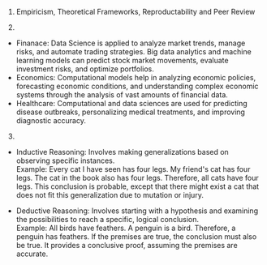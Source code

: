 1. Empiricism, Theoretical Frameworks, Reproductability and Peer Review  

2. 
* Finanace: Data Science is applied to analyze market trends, manage risks, and automate trading strategies. Big data analytics and machine learning models can predict stock market movements, evaluate investment risks, and optimize portfolios.  
* Economics: Computational models help in analyzing economic policies, forecasting economic conditions, and understanding complex economic systems through the analysis of vast amounts of financial data.  
* Healthcare: Computational and data sciences are used for predicting disease outbreaks, personalizing medical treatments, and improving diagnostic accuracy.  

3. 
* Inductive Reasoning: Involves making generalizations based on observing specific instances.  
Example: Every cat I have seen has four legs. My friend's cat has four legs. The cat in the book also has four legs. Therefore, all cats have four legs. This conclusion is probable, except that there might exist a cat that does not fit this generalization due to mutation or injury.  

* Deductive Reasoning: Involves starting with a hypothesis and examining the possibilities to reach a specific, logical conclusion.  
Example: All birds have feathers. A penguin is a bird. Therefore, a penguin has feathers. If the premises are true, the conclusion must also be true. It provides a conclusive proof, assuming the premises are accurate.  
